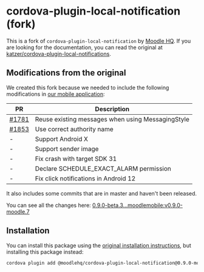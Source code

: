 # cordova-plugin-local-notification (fork)

This is a fork of `cordova-plugin-local-notification` by [Moodle HQ](https://moodle.com/). If you are looking for the documentation, you can read the original at [katzer/cordova-plugin-local-notifications](https://github.com/katzer/cordova-plugin-local-notifications).

## Modifications from the original

We created this fork because we needed to include the following modifications in [our mobile application](https://github.com/moodlehq/moodleapp):

| PR | Description |
| -- | ----------- |
| [#1781](https://github.com/katzer/cordova-plugin-local-notifications/pull/1781) | Reuse existing messages when using MessagingStyle |
| [#1853](https://github.com/katzer/cordova-plugin-local-notifications/pull/1853) | Use correct authority name |
| - | Support Android X |
| - | Support sender image |
| - | Fix crash with target SDK 31 |
| - | Declare SCHEDULE_EXACT_ALARM permission |
| - | Fix click notifications in Android 12 |

It also includes some commits that are in master and haven't been released.

You can see all the changes here: [0.9.0-beta.3...moodlemobile:v0.9.0-moodle.7](https://github.com/katzer/cordova-plugin-local-notifications/compare/0.9.0-beta.3...moodlemobile:v0.9.0-moodle.7)

## Installation

You can install this package using the [original installation instructions](https://github.com/katzer/cordova-plugin-local-notifications#installation), but installing this package instead:

```sh
cordova plugin add @moodlehq/cordova-plugin-local-notification@0.9.0-moodle.7
```
